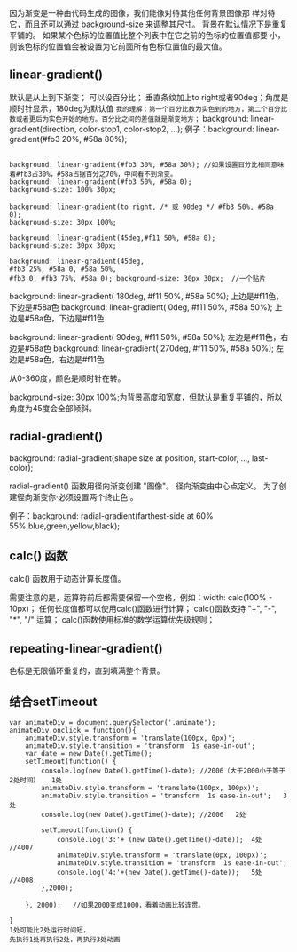 因为渐变是一种由代码生成的图像，我们能像对待其他任何背景图像那 样对待它，而且还可以通过 background-size 来调整其尺寸。
背景在默认情况下是重复平铺的。
如果某个色标的位置值比整个列表中在它之前的色标的位置值都要 小，则该色标的位置值会被设置为它前面所有色标位置值的最大值。
## linear-gradient()
默认是从上到下渐变；
可以设百分比；
垂直条纹加上to right或者90deg；角度是顺时针显示，180deg为默认值
`我的理解：第一个百分比数为实色到的地方，第二个百分比数或者更后为实色开始的地方。百分比之间的差值就是渐变地方；`
background: linear-gradient(direction, color-stop1, color-stop2, ...);
例子：background: linear-gradient(#fb3 20%, #58a 80%);
```

background: linear-gradient(#fb3 30%, #58a 30%); //如果设置百分比相同意味着#fb3占30%，#58a占据百分之70%，中间看不到渐变。
background: linear-gradient(#fb3 50%, #58a 0);
background-size: 100% 30px;

background: linear-gradient(to right, /* 或 90deg */ #fb3 50%, #58a 0);
background-size: 30px 100%;

background: linear-gradient(45deg,#f11 50%, #58a 0); 
background-size: 30px 30px;

background: linear-gradient(45deg,
#fb3 25%, #58a 0, #58a 50%,
#fb3 0, #fb3 75%, #58a 0); background-size: 30px 30px;  //一个贴片
```
background: linear-gradient( 180deg, #f11 50%, #58a 50%);  上边是#f11色，下边是#58a色
background: linear-gradient( 0deg, #f11 50%, #58a 50%);    上边是#58a色，下边是#f11色

background: linear-gradient( 90deg, #f11 50%, #58a 50%);   左边是#f11色，右边是#58a色
background: linear-gradient( 270deg, #f11 50%, #58a 50%);  左边是#58a色，右边是#f11色

从0-360度，颜色是顺时针在转。


background-size: 30px 100%;为背景高度和宽度，但默认是重复平铺的，所以角度为45度会全部倾斜。

## radial-gradient()
background: radial-gradient(shape size at position, start-color, ..., last-color);

radial-gradient() 函数用径向渐变创建 "图像"。
径向渐变由中心点定义。
为了创建径向渐变你·必须设置两个终止色·。

例子：background: radial-gradient(farthest-side at 60% 55%,blue,green,yellow,black);

## calc() 函数
calc() 函数用于动态计算长度值。

需要注意的是，运算符前后都需要保留一个空格，例如：width: calc(100% - 10px)；
任何长度值都可以使用calc()函数进行计算；
calc()函数支持 "+", "-", "*", "/" 运算；
calc()函数使用标准的数学运算优先级规则；

## repeating-linear-gradient()
色标是无限循环重复的，直到填满整个背景。



## 结合setTimeout
```
var animateDiv = document.querySelector('.animate');
animateDiv.onclick = function(){ 
    animateDiv.style.transform = 'translate(100px, 0px)';
    animateDiv.style.transition = 'transform  1s ease-in-out';
    var date = new Date().getTime();
    setTimeout(function() {
        console.log(new Date().getTime()-date); //2006（大于2000小于等于2处时间）   1处
        animateDiv.style.transform = 'translate(100px, 100px)';
        animateDiv.style.transition = 'transform  1s ease-in-out';   3处
        console.log(new Date().getTime()-date); //2006   2处

        setTimeout(function() {
            console.log('3:'+ (new Date().getTime()-date));  4处  //4007 
            animateDiv.style.transform = 'translate(0px, 100px)';
            animateDiv.style.transition = 'transform  1s ease-in-out';
            console.log('4:'+(new Date().getTime()-date));   5处  //4008
        },2000);

    }, 2000);   //如果2000变成1000，看着动画比较连贯。
    
}
1处可能比2处运行时间短，
先执行1处再执行2处，再执行3处动画
```